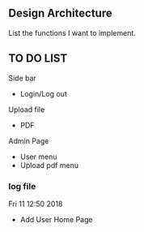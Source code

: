 ## Design Architecture 

 List the functions I want to implement.

## TO DO LIST 

 Side bar 
- Login/Log out 

 Upload file  
- PDF 
 
 Admin Page 
 - User menu 
 - Upload pdf menu 


### log file

Fri 11 12:50 2018 
- Add User Home Page 
